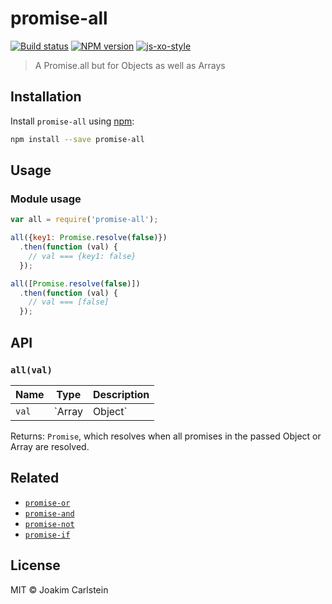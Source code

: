 # promise-all

[![Build status][travis-image]][travis-url] [![NPM version][npm-image]][npm-url] [![js-xo-style][codestyle-image]][codestyle-url]

> A Promise.all but for Objects as well as Arrays

## Installation

Install `promise-all` using [npm](https://www.npmjs.com/):

```bash
npm install --save promise-all
```

## Usage

### Module usage

```javascript
var all = require('promise-all');

all({key1: Promise.resolve(false)})
  .then(function (val) {
    // val === {key1: false}
  });

all([Promise.resolve(false)])
  .then(function (val) {
    // val === [false]
  });
```

## API

### `all(val)`

| Name | Type | Description |
|------|------|-------------|
| `val` | `Array|Object`| An Object or Array of promises to resolve |

Returns: `Promise`, which resolves when all promises in the passed Object or Array are resolved.

## Related

* [`promise-or`](https://github.com/joakimbeng/promise-or)
* [`promise-and`](https://github.com/joakimbeng/promise-and)
* [`promise-not`](https://github.com/joakimbeng/promise-not)
* [`promise-if`](https://github.com/joakimbeng/promise-if)

## License

MIT © Joakim Carlstein

[npm-url]: https://npmjs.org/package/promise-all
[npm-image]: https://badge.fury.io/js/promise-all.svg
[travis-url]: https://travis-ci.org/joakimbeng/promise-all
[travis-image]: https://travis-ci.org/joakimbeng/promise-all.svg?branch=master
[codestyle-url]: https://github.com/sindresorhus/xo
[codestyle-image]: https://img.shields.io/badge/code%20style-xo-brightgreen.svg?style=flat

